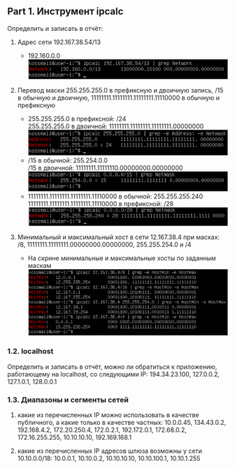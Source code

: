 ## Part 1. Инструмент ipcalc

Определить и записать в отчёт:

1) Адрес сети 192.167.38.54/13<br>
    - 192.160.0.0<br>
    ![alt text](./images/1.png)


2) Перевод маски 255.255.255.0 в префиксную и двоичную запись, /15 в обычную и двоичную, 11111111.11111111.11111111.11110000 в обычную и префиксную<br> 
    - 255.255.255.0 в префиксной: /24 <br> 
    255.255.255.0 в двоичной: 11111111.11111111.11111111.00000000<br>
    ![alt text](./images/2.png)<br>
    - /15 в обычной: 255.254.0.0<br>
    /15 в двоичной: 11111111.11111110.00000000.00000000<br>
    ![alt text](./images/3.png)<br>
    - 11111111.11111111.11111111.11110000 в обычной: 255.255.255.240<br>
    11111111.11111111.11111111.11110000 в префиксной: /28 <br>
    ![alt text](./images/4.png)<br>

3) Минимальный и максимальный хост в сети 12.167.38.4 при масках: /8, 11111111.11111111.00000000.00000000, 255.255.254.0 и /4<br> 

    - На скрине минимальные и максимальные хосты по заданным маскам <br>
    ![alt text](./images/5.png)<br>

### 1.2. localhost

Определить и записать в отчёт, можно ли обратиться к приложению, работающему на localhost, со следующими IP: 194.34.23.100, 127.0.0.2, 127.1.0.1, 128.0.0.1

### 1.3. Диапазоны и сегменты сетей

1. какие из перечисленных IP можно использовать в качестве публичного, а какие только в качестве частных: 10.0.0.45, 134.43.0.2, 192.168.4.2, 172.20.250.4, 172.0.2.1, 192.172.0.1, 172.68.0.2, 172.16.255.255, 10.10.10.10, 192.169.168.1


2. какие из перечисленных IP адресов шлюза возможны у сети 10.10.0.0/18: 10.0.0.1, 10.10.0.2, 10.10.10.10, 10.10.100.1, 10.10.1.255
